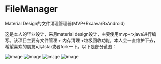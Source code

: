 # FileManager
Material Design的文件清理管理器(MVP+RxJava/RxAndroid)

这是本人的毕业设计，采用material design设计，主要使用mvp+rxjava进行编写。该项目主要有文件管理 + 内存清理 +垃圾回收功能。本人会一直维护下去，希望喜欢的朋友可以star或者fork一下。以下是部分截图：

![image](http://pic.027cgb.cn/20170302/2017312141833680147.jpeg)
![image](http://pic.027cgb.cn/20170302/20173123291297448713.jpeg)
![image](http://pic.027cgb.cn/20170302/2017312954257683019.jpeg)
![image](http://pic.027cgb.cn/20170302/2017312797213070490.jpeg)


